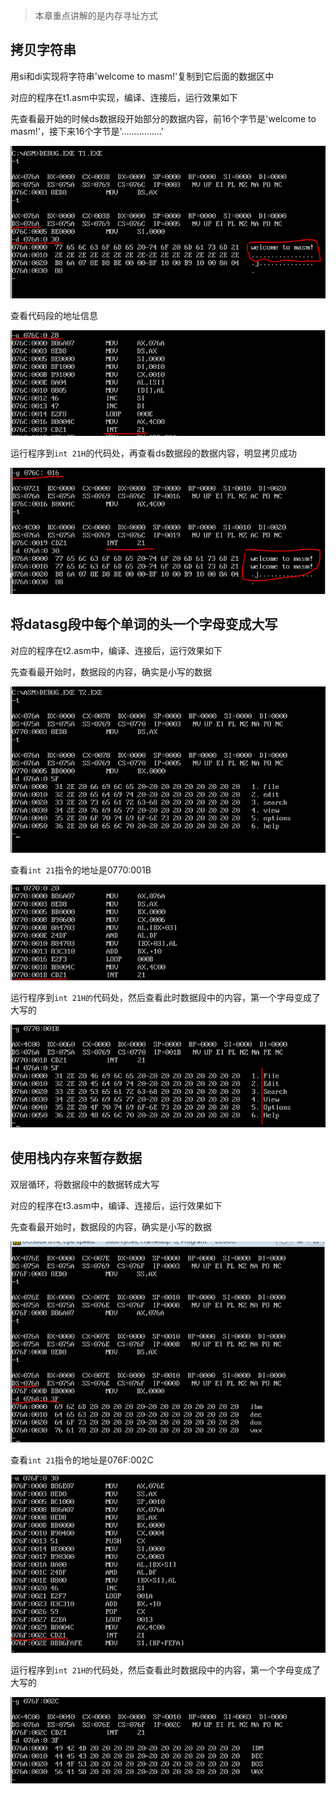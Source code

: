 >本章重点讲解的是内存寻址方式

## 拷贝字符串

用si和di实现将字符串'welcome to masm!'复制到它后面的数据区中

对应的程序在t1.asm中实现，编译、连接后，运行效果如下

先查看最开始的时候ds数据段开始部分的数据内容，前16个字节是'welcome to masm!'，接下来16个字节是'................'

![image](./image/01.png)

查看代码段的地址信息

![image](./image/02.png)

运行程序到`int 21H`的代码处，再查看ds数据段的数据内容，明显拷贝成功

![image](./image/03.png)

## 将datasg段中每个单词的头一个字母变成大写

对应的程序在t2.asm中，编译、连接后，运行效果如下

先查看最开始时，数据段的内容，确实是小写的数据

![image](./image/11.png)

查看`int 21`指令的地址是0770:001B

![image](./image/12.png)

运行程序到`int 21H的`代码处，然后查看此时数据段中的内容，第一个字母变成了大写的

![image](./image/13.png)

## 使用栈内存来暂存数据

双层循环，将数据段中的数据转成大写

对应的程序在t3.asm中，编译、连接后，运行效果如下

先查看最开始时，数据段的内容，确实是小写的数据

![image](./image/21.png)

查看`int 21`指令的地址是076F:002C

![image](./image/22.png)

运行程序到`int 21H的`代码处，然后查看此时数据段中的内容，第一个字母变成了大写的

![image](./image/23.png)


